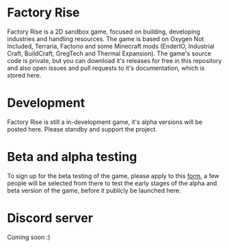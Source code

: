 # Factory Rise
Factory Rise is a 2D sandbox game, focused on building, developing industries and handling resources. The game is based on Oxygen Not Included, Terraria, Factorio and some Minecraft mods (EnderIO, Industrial Craft, BuildCraft, GregTech and Thermal Expansion). The game's source code is private, but you can download it's releases for free in this repository and also open issues and pull requests to it's documentation, which is stored here.

# Development
Factory Rise is still a in-development game, it's alpha versions will be posted here. Please standby and support the project.

# Beta and alpha testing
To sign up for the beta testing of the game, please apply to this [form](https://forms.gle/Cg5UsBKvLPje3o1y9), a few people will be selected from there to test the early stages of the alpha and beta version of the game, before it publicly be launched here.

# Discord server
Coming soon :)
